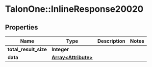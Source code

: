 # TalonOne::InlineResponse20020

## Properties
Name | Type | Description | Notes
------------ | ------------- | ------------- | -------------
**total_result_size** | **Integer** |  | 
**data** | [**Array&lt;Attribute&gt;**](Attribute.md) |  | 


